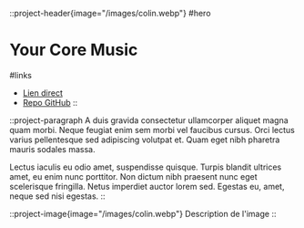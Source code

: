 ::project-header{image="/images/colin.webp"}
#hero
# Your Core Music

#links
- [Lien direct](https://your-core-music.vercel.app)
- [Repo GitHub](https://github.com/ColinLienard/your-core-music)
::

::project-paragraph
A duis gravida consectetur ullamcorper aliquet magna quam morbi. Neque feugiat enim sem morbi vel faucibus cursus. Orci lectus varius pellentesque sed adipiscing volutpat et. Quam eget nibh pharetra mauris sodales massa.

Lectus iaculis eu odio amet, suspendisse quisque. Turpis blandit ultrices amet, eu enim nunc porttitor. Non dictum nibh praesent nunc eget scelerisque fringilla. Netus imperdiet auctor lorem sed. Egestas eu, amet, neque sed nisi egestas.
::

::project-image{image="/images/colin.webp"}
Description de l'image
::